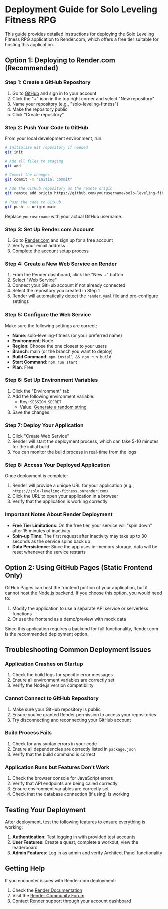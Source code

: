 # Deployment Guide for Solo Leveling Fitness RPG

This guide provides detailed instructions for deploying the Solo Leveling Fitness RPG application to Render.com, which offers a free tier suitable for hosting this application.

## Option 1: Deploying to Render.com (Recommended)

### Step 1: Create a GitHub Repository

1. Go to [GitHub](https://github.com) and sign in to your account
2. Click the "+" icon in the top right corner and select "New repository"
3. Name your repository (e.g., "solo-leveling-fitness")
4. Make the repository public
5. Click "Create repository"

### Step 2: Push Your Code to GitHub

From your local development environment, run:

```bash
# Initialize Git repository if needed
git init

# Add all files to staging
git add .

# Commit the changes
git commit -m "Initial commit"

# Add the GitHub repository as the remote origin
git remote add origin https://github.com/yourusername/solo-leveling-fitness.git

# Push the code to GitHub
git push -u origin main
```

Replace `yourusername` with your actual GitHub username.

### Step 3: Set Up Render.com Account

1. Go to [Render.com](https://render.com/) and sign up for a free account
2. Verify your email address
3. Complete the account setup process

### Step 4: Create a New Web Service on Render

1. From the Render dashboard, click the "New +" button
2. Select "Web Service"
3. Connect your GitHub account if not already connected
4. Select the repository you created in Step 1
5. Render will automatically detect the `render.yaml` file and pre-configure settings

### Step 5: Configure the Web Service

Make sure the following settings are correct:

- **Name**: solo-leveling-fitness (or your preferred name)
- **Environment**: Node
- **Region**: Choose the one closest to your users
- **Branch**: main (or the branch you want to deploy)
- **Build Command**: `npm install && npm run build`
- **Start Command**: `npm run start`
- **Plan**: Free

### Step 6: Set Up Environment Variables

1. Click the "Environment" tab
2. Add the following environment variable:
   - Key: `SESSION_SECRET`
   - Value: [Generate a random string](https://randomkeygen.com/)
3. Save the changes

### Step 7: Deploy Your Application

1. Click "Create Web Service"
2. Render will start the deployment process, which can take 5-10 minutes for the initial build
3. You can monitor the build process in real-time from the logs

### Step 8: Access Your Deployed Application

Once deployment is complete:

1. Render will provide a unique URL for your application (e.g., `https://solo-leveling-fitness.onrender.com`)
2. Click the URL to open your application in a browser
3. Verify that the application is working correctly

### Important Notes About Render Deployment

- **Free Tier Limitations**: On the free tier, your service will "spin down" after 15 minutes of inactivity
- **Spin-up Time**: The first request after inactivity may take up to 30 seconds as the service spins back up
- **Data Persistence**: Since the app uses in-memory storage, data will be reset whenever the service restarts

## Option 2: Using GitHub Pages (Static Frontend Only)

GitHub Pages can host the frontend portion of your application, but it cannot host the Node.js backend. If you choose this option, you would need to:

1. Modify the application to use a separate API service or serverless functions
2. Or use the frontend as a demo/preview with mock data

Since this application requires a backend for full functionality, Render.com is the recommended deployment option.

## Troubleshooting Common Deployment Issues

### Application Crashes on Startup

1. Check the build logs for specific error messages
2. Ensure all environment variables are correctly set
3. Verify the Node.js version compatibility

### Cannot Connect to GitHub Repository

1. Make sure your GitHub repository is public
2. Ensure you've granted Render permission to access your repositories
3. Try disconnecting and reconnecting your GitHub account

### Build Process Fails

1. Check for any syntax errors in your code
2. Ensure all dependencies are correctly listed in `package.json`
3. Verify that the build command is correct

### Application Runs but Features Don't Work

1. Check the browser console for JavaScript errors
2. Verify that API endpoints are being called correctly
3. Ensure environment variables are correctly set
4. Check that the database connection (if using) is working

## Testing Your Deployment

After deployment, test the following features to ensure everything is working:

1. **Authentication**: Test logging in with provided test accounts
2. **User Features**: Create a quest, complete a workout, view the leaderboard
3. **Admin Features**: Log in as admin and verify Architect Panel functionality

## Getting Help

If you encounter issues with Render.com deployment:

1. Check the [Render Documentation](https://render.com/docs)
2. Visit the [Render Community Forum](https://community.render.com/)
3. Contact Render support through your account dashboard